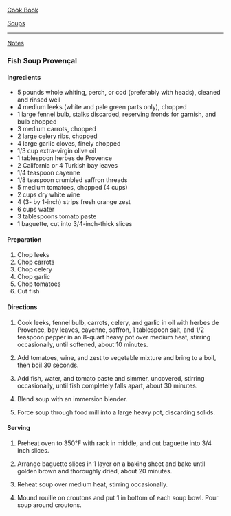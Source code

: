 [Cook Book](https://github.com/vmsmith/CookBook/blob/master/README.md)  

[Soups](https://github.com/vmsmith/CookBook/blob/master/soups.md)  

-----  

[Notes](https://github.com/vmsmith/CookBook/blob/master/soups.md)  

### Fish Soup Provençal  

#### Ingredients  

* 5 pounds whole whiting, perch, or cod (preferably with heads), cleaned and rinsed well  
* 4 medium leeks (white and pale green parts only), chopped  
* 1 large fennel bulb, stalks discarded, reserving fronds for garnish, and bulb chopped  
* 3 medium carrots, chopped  
* 2 large celery ribs, chopped  
* 4 large garlic cloves, finely chopped  
* 1/3 cup extra-virgin olive oil  
* 1 tablespoon herbes de Provence  
* 2 California or 4 Turkish bay leaves  
* 1/4 teaspoon cayenne  
* 1/8 teaspoon crumbled saffron threads  
* 5 medium tomatoes, chopped (4 cups)  
* 2 cups dry white wine  
* 4 (3- by 1-inch) strips fresh orange zest  
* 6 cups water  
* 3 tablespoons tomato paste  
* 1 baguette, cut into 3/4-inch-thick slices  

#### Preparation   

1. Chop leeks  
2. Chop carrots  
3. Chop celery  
4. Chop garlic  
5. Chop tomatoes  
6. Cut fish  

#### Directions  

1. Cook leeks, fennel bulb, carrots, celery, and garlic in oil with herbes de Provence, bay leaves, cayenne, saffron, 1 tablespoon salt, and 1/2 teaspoon pepper in an 8-quart heavy pot over medium heat, stirring occasionally, until softened, about 10 minutes.  

2. Add tomatoes, wine, and zest to vegetable mixture and bring to a boil, then boil 30 seconds.   

3. Add fish, water, and tomato paste and simmer, uncovered, stirring occasionally, until fish completely falls apart, about 30 minutes.  

4. Blend soup with an immersion blender.  

5. Force soup through food mill into a large heavy pot, discarding solids.  

#### Serving  

1. Preheat oven to 350°F with rack in middle, and cut baguette into 3/4 inch slices.  

2. Arrange baguette slices in 1 layer on a baking sheet and bake until golden brown and thoroughly dried, about 20 minutes.

3. Reheat soup over medium heat, stirring occasionally.

4. Mound rouille on croutons and put 1 in bottom of each soup bowl. Pour soup around croutons.




